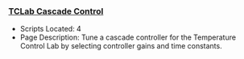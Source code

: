 ### [TCLab Cascade Control](https://www.apmonitor.com/pdc/index.php/Main/TCLabCascadeControl)
- Scripts Located: 4
- Page Description: Tune a cascade controller for the Temperature Control Lab by selecting controller gains and time constants.
